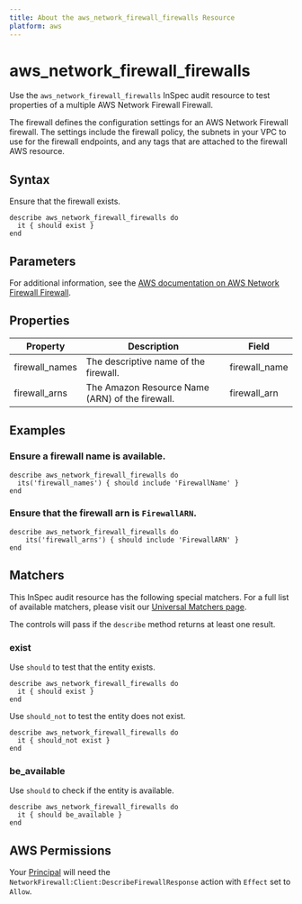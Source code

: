 ```yaml
---
title: About the aws_network_firewall_firewalls Resource
platform: aws
---
```


# aws_network_firewall_firewalls

Use the `aws_network_firewall_firewalls` InSpec audit resource to test properties of a multiple AWS Network Firewall Firewall.

The firewall defines the configuration settings for an AWS Network Firewall firewall. The settings include the firewall policy, the subnets in your VPC to use for the firewall endpoints, and any tags that are attached to the firewall AWS resource.

## Syntax

Ensure that the firewall exists.

    describe aws_network_firewall_firewalls do
      it { should exist }
    end

## Parameters

For additional information, see the [AWS documentation on AWS Network Firewall Firewall](https://docs.aws.amazon.com/AWSCloudFormation/latest/UserGuide/aws-resource-networkfirewall-firewall.html).

## Properties

| Property | Description | Field | 
| --- | --- | --- |
| firewall_names | The descriptive name of the firewall. | firewall_name |
| firewall_arns | The Amazon Resource Name (ARN) of the firewall. | firewall_arn |

## Examples

### Ensure a firewall name is available.
    describe aws_network_firewall_firewalls do
      its('firewall_names') { should include 'FirewallName' }
    end

### Ensure that the firewall arn is `FirewallARN`.
    describe aws_network_firewall_firewalls do
        its('firewall_arns') { should include 'FirewallARN' }
    end

## Matchers

This InSpec audit resource has the following special matchers. For a full list of available matchers, please visit our [Universal Matchers page](https://www.inspec.io/docs/reference/matchers/).

The controls will pass if the `describe` method returns at least one result.

### exist

Use `should` to test that the entity exists.

    describe aws_network_firewall_firewalls do
      it { should exist }
    end

Use `should_not` to test the entity does not exist.

    describe aws_network_firewall_firewalls do
      it { should_not exist }
    end

### be_available

Use `should` to check if the entity is available.

    describe aws_network_firewall_firewalls do
      it { should be_available }
    end

## AWS Permissions

Your [Principal](https://docs.aws.amazon.com/IAM/latest/UserGuide/intro-structure.html#intro-structure-principal) will need the `NetworkFirewall:Client:DescribeFirewallResponse` action with `Effect` set to `Allow`.